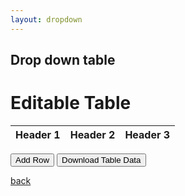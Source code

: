 ```yaml
---
layout: dropdown
---
```


## Drop down table


<h1>Editable Table</h1>

<table id="editable-table">
    <thead>
        <tr>
            <th>Header 1</th>
            <th>Header 2</th>
            <th>Header 3</th>
        </tr>
    </thead>
    <tbody>
        <!-- Table data will be populated here based on user input -->
    </tbody>
</table>

<button id="add-row-button">Add Row</button>
<button id="download-button">Download Table Data</button>

<script>
    const editableTable = document.getElementById('editable-table').getElementsByTagName('tbody')[0];
    const addRowButton = document.getElementById('add-row-button');
    const downloadButton = document.getElementById('download-button');

    function addRow() {
        const row = document.createElement('tr');
        for (let i = 0; i < 3; i++) {
            const cell = document.createElement('td');
            cell.contentEditable = true;
            row.appendChild(cell);
        }
        editableTable.appendChild(row);
    }

    function downloadTable() {
        const rows = Array.from(editableTable.getElementsByTagName('tr'));
        const data = rows.map(row => Array.from(row.getElementsByTagName('td')).map(td => td.innerText));
        const csvContent = data.map(row => row.join(',')).join('\n');
        const blob = new Blob([csvContent], { type: 'text/csv' });
        const url = URL.createObjectURL(blob);
        const a = document.createElement('a');
        a.href = url;
        a.download = 'table_data.csv';
        document.body.appendChild(a);
        a.click();
        window.URL.revokeObjectURL(url);
    }

    addRowButton.addEventListener('click', addRow);
    downloadButton.addEventListener('click', downloadTable);
</script>


[back](./tools)
